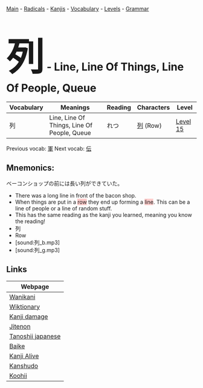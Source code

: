 <style> bigfont {font-size: 100px}</style>
[Main](../README.md) -
[Radicals](../radicals.md) -
[Kanjis](../kanjis.md) -
[Vocabulary](../vocabulary.md) -
[Levels](../levels.md) -
[Grammar](../grammar.md)
# <bigfont> 列</bigfont> - Line, Line Of Things, Line Of People, Queue 

| Vocabulary | Meanings | Reading | Characters | Level |
| --- | --- | --- | --- | --- |
| 列 | Line, Line Of Things, Line Of People, Queue | れつ |  [列](../kanjis/列.md) (Row) | [Level 15](../levels/wk_level15.md) |

Previous vocab: [軍](軍.md) Next vocab: [伝](伝.md) 

## Mnemonics:
ベーコンショップの前には長い列ができていた。
* There was a long line in front of the bacon shop.
* When things are put in a <span style="background-color:#ffcccb"> row</span> they end up forming a <span style="background-color:#ffcccb"> line</span>. This can be a line of people or a line of random stuff.
* This has the same reading as the kanji you learned, meaning you know the reading!
* 列
* Row
* [sound:列_b.mp3]
* [sound:列_g.mp3]


## Links 

| Webpage |
| --- |
| [Wanikani          ](https://www.wanikani.com/kanji/列) |
| [Wiktionary        ](https://en.wiktionary.org/wiki/列) |
| [Kanji damage      ](http://www.kanjidamage.com/kanji/search?utf8=✓&q=列) |
| [Jitenon           ](https://jitenon.com/kanji/列) |
| [Tanoshii japanese ](https://www.tanoshiijapanese.com/dictionary/kanji.cfm?k=列) |
| [Baike             ](https://baike.baidu.com/item/列) |
| [Kanji Alive       ](https://app.kanjialive.com/列) |
| [Kanshudo          ](https://www.kanshudo.com/searchmn?q=列) |
| [Koohii            ](https://kanji.koohii.com/study/kanji/列) |
